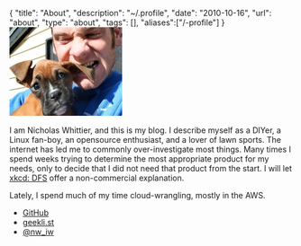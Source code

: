 {
  "title": "About",
  "description": "~/.profile",
  "date": "2010-10-16",
  "url": "about",
  "type": "about",
  "tags": [],
  "aliases":["/-profile"]
}
![faces.jpg](static/files/faces.jpg)

I am Nicholas Whittier, and this is my blog.  I describe myself as a DIYer, a Linux fan-boy, an opensource enthusiast, and a lover of lawn sports.  The internet has led me to commonly over-investigate most things.  Many times I spend weeks trying to determine the most appropriate product for my needs, only to decide that I did not need that product from the start.  I will let [xkcd: DFS](http://xkcd.com/761/) offer a non-commercial explanation.

Lately, I spend much of my time cloud-wrangling, mostly in the AWS. 


- [GitHub](https://github.com/imperialwicket)
- [geekli.st](https://geekli.st/imperialwicket)
- [@nw_iw](https://twitter.com/nw_iw)
